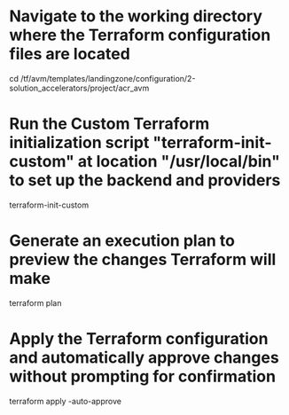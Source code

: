 # Navigate to the working directory where the Terraform configuration files are located
cd /tf/avm/templates/landingzone/configuration/2-solution_accelerators/project/acr_avm

# Run the Custom Terraform initialization script "terraform-init-custom" at location "/usr/local/bin" to set up the backend and providers
terraform-init-custom

# Generate an execution plan to preview the changes Terraform will make
terraform plan

# Apply the Terraform configuration and automatically approve changes without prompting for confirmation
terraform apply -auto-approve